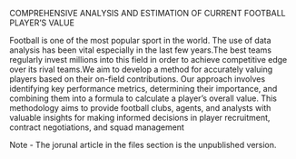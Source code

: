 COMPREHENSIVE ANALYSIS AND
ESTIMATION OF CURRENT FOOTBALL
PLAYER’S VALUE

Football is one of the most popular sport in the world. The use of data analysis has been vital
especially in the last few years.The best teams regularly invest millions into this field in order to achieve
competitive edge over its rival teams.We aim to develop a method for accurately valuing players based on
their on-field contributions. Our approach involves identifying key performance metrics, determining their
importance, and combining them into a formula to calculate a player’s overall value. This methodology
aims to provide football clubs, agents, and analysts with valuable insights for making informed decisions in
player recruitment, contract negotiations, and squad management


Note - The jorunal article in the files section is the unpublished version.

